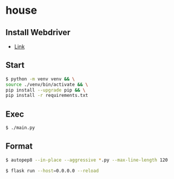 # house

## **Install Webdriver**

- [Link](https://github.com/mozilla/geckodriver/releases)

## **Start**

```sh
$ python -m venv venv && \
source ./venv/bin/activate && \
pip install --upgrade pip && \
pip install -r requirements.txt
```

## **Exec**

```sh
$ ./main.py
```

## **Format**

```sh
$ autopep8 --in-place --aggressive *.py --max-line-length 120
```

```sh
$ flask run --host=0.0.0.0 --reload
```